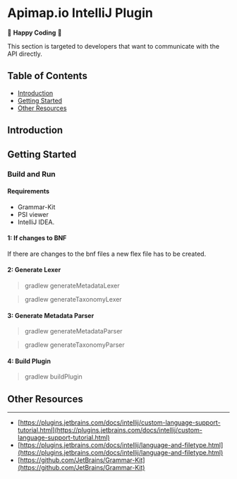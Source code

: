 Apimap.io IntelliJ Plugin
=====

🥳 **Happy Coding** 🥳

This section is targeted to developers that want to communicate with the API directly. 

## Table of Contents

* [Introduction](#introduction)
* [Getting Started](#getting-started)
* [Other Resources](#other-resources)

## Introduction

## Getting Started

### Build and Run

#### Requirements

- Grammar-Kit
- PSI viewer 
- IntelliJ IDEA.

#### 1: If changes to BNF

If there are changes to the bnf files a new flex file has to be created. 

#### 2: Generate Lexer

> gradlew generateMetadataLexer

> gradlew generateTaxonomyLexer

#### 3: Generate Metadata Parser

> gradlew generateMetadataParser

> gradlew generateTaxonomyParser

#### 4: Build Plugin

> gradlew buildPlugin

## Other Resources
___

- [https://plugins.jetbrains.com/docs/intellij/custom-language-support-tutorial.html](https://plugins.jetbrains.com/docs/intellij/custom-language-support-tutorial.html)
- [https://plugins.jetbrains.com/docs/intellij/language-and-filetype.html](https://plugins.jetbrains.com/docs/intellij/language-and-filetype.html)
- [https://github.com/JetBrains/Grammar-Kit](https://github.com/JetBrains/Grammar-Kit)